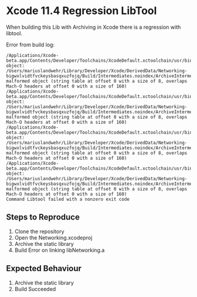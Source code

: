 # Xcode 11.4 Regression LibTool
When building this Lib with Archiving in Xcode there is a regression with libtool.

Error from build log:
```
/Applications/Xcode-beta.app/Contents/Developer/Toolchains/XcodeDefault.xctoolchain/usr/bin/libtool: object: /Users/mariuslandwehr/Library/Developer/Xcode/DerivedData/Networking-bigwxlvidtfvckeysbasqxuzfojq/Build/Intermediates.noindex/ArchiveIntermediates/Networking/BuildProductsPath/Release/CGRPCZlib.o malformed object (string table at offset 0 with a size of 8, overlaps Mach-O headers at offset 0 with a size of 160)
/Applications/Xcode-beta.app/Contents/Developer/Toolchains/XcodeDefault.xctoolchain/usr/bin/libtool: object: /Users/mariuslandwehr/Library/Developer/Xcode/DerivedData/Networking-bigwxlvidtfvckeysbasqxuzfojq/Build/Intermediates.noindex/ArchiveIntermediates/Networking/BuildProductsPath/Release/CNIOLinux.o malformed object (string table at offset 0 with a size of 8, overlaps Mach-O headers at offset 0 with a size of 160)
/Applications/Xcode-beta.app/Contents/Developer/Toolchains/XcodeDefault.xctoolchain/usr/bin/libtool: object: /Users/mariuslandwehr/Library/Developer/Xcode/DerivedData/Networking-bigwxlvidtfvckeysbasqxuzfojq/Build/Intermediates.noindex/ArchiveIntermediates/Networking/BuildProductsPath/Release/CGRPCZlib.o malformed object (string table at offset 0 with a size of 8, overlaps Mach-O headers at offset 0 with a size of 160)
/Applications/Xcode-beta.app/Contents/Developer/Toolchains/XcodeDefault.xctoolchain/usr/bin/libtool: object: /Users/mariuslandwehr/Library/Developer/Xcode/DerivedData/Networking-bigwxlvidtfvckeysbasqxuzfojq/Build/Intermediates.noindex/ArchiveIntermediates/Networking/BuildProductsPath/Release/CNIOLinux.o malformed object (string table at offset 0 with a size of 8, overlaps Mach-O headers at offset 0 with a size of 160)
Command Libtool failed with a nonzero exit code
```

## Steps to Reproduce
1. Clone the repository
2. Open the Networking.xcodeproj
3. Archive the static library
4. Build Error on linking libNetworking.a

## Expected Behaviour
1. Archive the static library
2. Build Succeeded